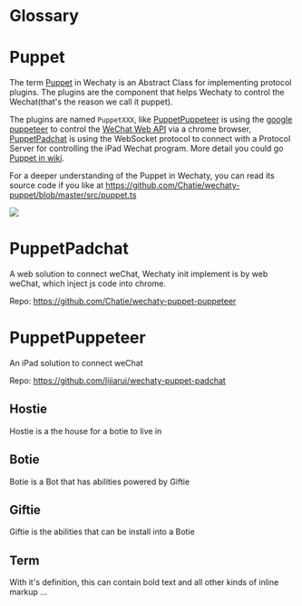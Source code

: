 # Glossary

# Puppet

The term [Puppet](https://github.com/Chatie/wechaty/wiki/Puppet) in Wechaty is an Abstract Class for implementing protocol plugins. The plugins are the component that helps Wechaty to control the Wechat(that's the reason we call it puppet).

The plugins are named `PuppetXXX`, like [PuppetPuppeteer](https://github.com/Chatie/wechaty-puppet-puppeteer) is using the [google puppeteer](https://github.com/GoogleChrome/puppeteer) to control the [WeChat Web API](https://wx.qq.com) via a chrome browser, [PuppetPadchat](https://github.com/lijiarui/wechaty-puppet-padchat) is using the WebSocket protocol to connect with a Protocol Server for controlling the iPad Wechat program. More detail you could go [Puppet in wiki](https://github.com/Chatie/wechaty-puppet/wiki).

For a deeper understanding of the Puppet in Wechaty, you can read its source code if you like at <https://github.com/Chatie/wechaty-puppet/blob/master/src/puppet.ts>

![](https://github.com/Chatie/wechaty/wiki/image/abstract-info.png)

# PuppetPadchat

A web solution to connect weChat, Wechaty init implement is by web weChat, which inject js code into chrome.

Repo: https://github.com/Chatie/wechaty-puppet-puppeteer

# PuppetPuppeteer

An iPad solution to connect weChat

Repo: https://github.com/lijiarui/wechaty-puppet-padchat

## Hostie

Hostie is a the house for a botie to live in

## Botie

Botie is a Bot that has abilities powered by Giftie

## Giftie

Giftie is the abilities that can be install into a Botie

## Term

With it's definition, this can contain bold text
and all other kinds of inline markup ...